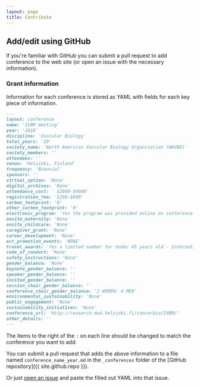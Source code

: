 ```yaml
---
layout: page
title: Contribute
---
```


## Add/edit using GitHub

If you're familiar with GitHub you can submit a pull request to add conference to the web site (or open an issue with the necessary information).

### Grant information

Information for each conference is stored as YAML with fields for each key piece of information.

```markdown
---
layout: conference 
name: 'IVBM meeting'
year: '2018'
discipline: 'Vascular Biology'
total_years: '20'
society_name: 'North American Vascular Biology Organization (NAVBO)'
society_members: ''
attendees: ''
venue: 'Helsinki, Finland'
frequency: 'Biennial'
sponsors: ''
virtual_option: 'None'
digital_archives: 'None'
attendance_cost: ' $2000-$4000'
registration_fee: '$250-$600'
carbon_footprint: '0'
other_carbon_footprint: '0'
electronic_program: 'Yes the program was provided online on conference website.'
onsite_maternity: 'None'
onsite_childcare: 'None'
caregiver_grant: 'None'
career_development: 'None'
ecr_promotion_events: 'NONE'
travel_awards: 'Yes a limited number for Under 45 years old - International participants - Presenting author who are from (China / Japan, Southeast / Middle Asia, The Americas / Europe / Oceania / Africa)'
code_of_conduct: 'None'
safety_instructions: 'None'
gender_balance: 'None'
keynote_gender_balance: ''
speaker_gender_balance: ''
invited_gender_balance: ''
session_chair_gender_balance: ''
conference_chair_gender_balance: '2 WOMEN: 4 MEN'
environmental_sustainability: 'None'
public_engagement: 'None'
sustainability_initiatives: 'None'
conference_url: 'http://research.med.helsinki.fi/cancerbio/IVBM/'
other_details: ''
---
```

The items to the right of the `:` on each line should be changed to match the conference you want to add.

You can submit a pull request that adds the above information to a file named `conference_name_year.md` in the `_conferences` folder of the [GitHub repository]({{ site.github.repo }}).

Or just [open an issue](https://github.com/eLifeAmbassadors/improving-conferences/issues/new) and paste the filled out YAML into that issue.

